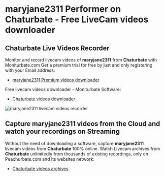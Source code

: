 # maryjane2311 Performer on Chaturbate - Free LiveCam videos downloader

## Chaturbate Live Videos Recorder

Monitor and record livecam videos of **maryjane2311** from **Chaturbate** with Moniturbate.com
Get a premium trial for free by just and only registering with your Email address:
* [maryjane2311 Premium videos downloader](https://moniturbate.com/request-demo-licence-key.html)

Free livecam videos downloader - Moniturbate Software:
* [Chaturbate videos downloader](https://moniturbate.com/moniturbate-download-software.html)

![maryjane2311 livecam videos recorder](https://peachurnet.com/templates/moniturbate-software.png)


## Capture maryjane2311 videos from the Cloud and watch your recordings on Streaming

Without the need of downloading a software, capture **maryjane2311** livecam videos from **Chaturbate** 100% online.
Watch Livecam archives from **Chaturbate** unlimitedly from thousands of existing recordings, only on Peachurbate.com and its websites network:
* [Chaturbate videos archives](https://peachurnet.com/)